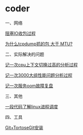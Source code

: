 # coder
一、网络

[阻塞IO收包过程](https://mp.weixin.qq.com/s?__biz=Mzg2MDc2OTYxMQ==&mid=2247483660&idx=1&sn=49e2a88826f6bd4fe6de62212e528464&chksm=ce201d28f957943e9914fad427b34d2a704a753624ab5e4e6384fff6fd74248b881c906cc1ed&token=903968376&lang=zh_CN#rd)

[为什么tcpdump抓的包 大于 MTU?](https://zhuanlan.zhihu.com/p/520913734)


二、实际解决的问题

[记一次cpu上下文切换过高的分析过程](https://zhuanlan.zhihu.com/p/520924722)

[记一次3000大组性能问题分析过程](https://zhuanlan.zhihu.com/p/520936807)

[记一次服务oom故障复盘](https://zhuanlan.zhihu.com/p/523828907)


三、其他

[一段代码了解linux进程调度](https://zhuanlan.zhihu.com/p/526307049)


四、工具

[Git+TortoseGit安装](https://zhuanlan.zhihu.com/p/532389884)

